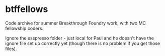 # btffellows
Code archive for summer Breakthrough Foundry work, with two MC fellowship coders.

Ignore the esspresso folder - just local for Paul and he doesn't have the ignore file set up correctly yet (though there is no problem if you get those files).
